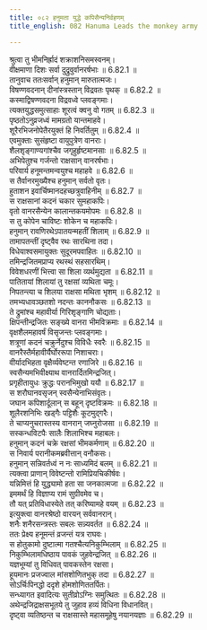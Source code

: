 ```yaml
---
title: ०८२ हनुमता युद्धे कपिसैन्यनिर्वहणम्
title_english: 082 Hanuma Leads the monkey army

---
```



श्रुत्वा तु भीमनिर्ह्रादं शक्राशनिसमस्वनम्।  
वीक्षमाणा दिशः सर्वा दुद्रुवुर्वानरर्षभाः ॥ 6.82.1 ॥   
तानुवाच ततःसर्वान् हनुमान् मारुतात्मजः।  
विषण्णवदनान् दीनांस्त्रस्तान् विद्रवतः पृथक् ॥ 6.82.2 ॥   
कस्माद्विषण्णवदना विद्रवध्वे प्लवङ्गमाः।  
त्यक्तयुद्धसमुत्साहाः शूरत्वं क्वनु वो गतम् ॥ 6.82.3 ॥   
पृष्ठतोऽनुव्रजध्वं मामग्रतो यान्तमाहवे।  
शूरैरभिजनोपेतैरयुक्तं हि निवर्तितुम् ॥ 6.82.4 ॥   
एवमुक्ताः सुसंहृष्टा वायुपुत्रेण वानराः।  
शैलशृङ्गाण्यगांश्चैव जगृहुर्हृष्टमानसाः ॥ 6.82.5 ॥   
अभिपेतुश्च गर्जन्तो राक्षसान् वानरर्षभाः।  
परिवार्य हनूमन्तमन्वयुश्च महाहवे ॥ 6.82.6 ॥   
स तैर्वानरमुख्यैश्च हनुमान् सर्वतो वृतः।  
हुताशन इवार्चिष्मानदहच्छत्रुवाहिनीम् ॥ 6.82.7 ॥   
स राक्षसानां कदनं चकार सुमहाकपिः।  
वृतो वानरसैन्येन कालान्तकयमोपमः ॥ 6.82.8 ॥   
स तु कोपेन चाविष्टः शोकेन च महाकपिः।  
हनुमान् रावणिरथेऽपातयन्महतीं शिलाम् ॥ 6.82.9 ॥   
तामापतन्तीं दृष्ट्वैव रथः सारथिना तदा।  
विधेयाश्वसमायुक्तः सुदूरमपवाहितः ॥ 6.82.10 ॥   
तमिन्द्रजितमप्राप्य रथस्थं सहसारथिम्।  
विवेशधरणीं भित्त्वा सा शिला व्यर्थमुद्यता ॥ 6.82.11 ॥   
पातितायां शिलायां तु रक्षसां व्यथिता चमूः।  
निपतन्त्या च शिलया राक्षसा मथिता भृशम् ॥ 6.82.12 ॥   
तमभ्यधावञ्छतशो नदन्तः काननौकसः ॥ 6.82.13 ॥   
ते द्रुमांश्च महावीर्या गिरिशृङ्गाणि चोद्यताः।  
क्षिपन्तीन्द्रजितः सङ्ख्ये वानरा भीमविक्रमाः ॥ 6.82.14 ॥   
वृक्षशैलमहावर्षं विसृजन्तः प्लवङ्गमाः।  
शत्रूणां कदनं चक्रुर्नेदुश्च विविधैः स्वरैः ॥ 6.82.15 ॥   
वानरैस्तैर्महावीर्यैर्घोररूपा निशाचराः।  
वीर्यादभिहता वृक्षैर्व्यवेष्टन्त रणाजिरे ॥ 6.82.16 ॥   
स्वसैन्यमभिवीक्ष्याथ वानरार्दितमिन्द्रजित्।  
प्रगृहीतायुधः क्रुद्धः परानभिमुखो ययौ ॥ 6.82.17 ॥   
स शरौघानवसृजन् स्वसैन्येनाभिसंवृतः।  
जघान कपिशार्दूलान् स बहून् दृष्टविक्रमः ॥ 6.82.18 ॥   
शूलैरशनिभिः खड्गैः पट्टिशैः कूटमुद्गरैः।  
ते चाप्यनुचरास्तस्य वानरान् जघ्नुरोजसा ॥ 6.82.19 ॥   
सस्कन्धविटपैः सालैः शिलाभिश्च महाबलः।  
हनुमान् कदनं चक्रे रक्षसां भीमकर्मणाम् ॥ 6.82.20 ॥   
स निवार्य परानीकमब्रवीत्तान् वनौकसः।  
हनुमान् सन्निवर्तध्वं न नः साध्यमिदं बलम् ॥ 6.82.21 ॥   
त्यक्त्वा प्राणान् विवेष्टन्तो रामिप्रियचिकीर्षवः।  
यन्निमित्तं हि युद्ध्यामो हता सा जनकात्मजा ॥ 6.82.22 ॥   
इममर्थं हि विज्ञाप्य रामं सुग्रीवमेव च।  
तौ यत् प्रतिविधास्येते तत् करिष्यामहे वयम् ॥ 6.82.23 ॥   
इत्युक्त्वा वानरश्रेष्ठो वारयन् सर्ववानरान्।  
शनैः शनैरसन्त्रस्तः सबलः सन्न्यवर्तत ॥ 6.82.24 ॥   
ततः प्रेक्ष्य हनूमन्तं व्रजन्तं यत्र राघवः।  
स होतुकामो दुष्टात्मा गतश्चैत्यनिकुम्भिलाम् ॥ 6.82.25 ॥   
निकुम्भिलामधिष्ठाय पावकं जुहवेन्द्रजित् ॥ 6.82.26 ॥   
यज्ञभूम्यां तु विधिवत् पावकस्तेन रक्षसा।  
हूयमानः प्रजज्वाल मांसशोणितभुक् तदा ॥ 6.82.27 ॥   
सोऽर्चिःपिनद्धो ददृशे होमशोणिततर्पितः।  
सन्ध्यागत इवादित्यः सुतीव्रोऽग्निः समुत्थितः ॥ 6.82.28 ॥   
अथेन्द्रजिद्राक्षसभूतये तु जुहाव हव्यं विधिना विधानवित्।  
दृष्ट्वा व्यतिष्ठन्त च राक्षसास्ते महासमूहेषु नयानयज्ञाः ॥ 6.82.29 ॥   